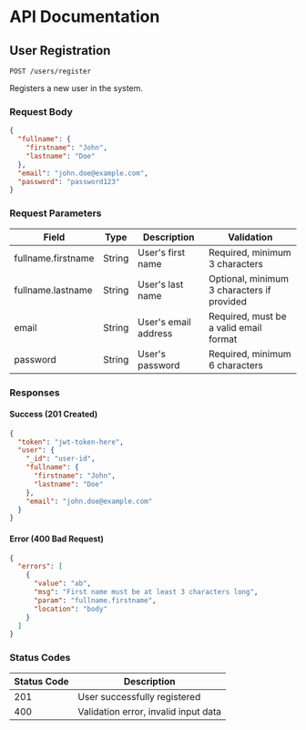 # API Documentation

## User Registration
`POST /users/register`

Registers a new user in the system.

### Request Body
```json
{
  "fullname": {
    "firstname": "John",
    "lastname": "Doe"
  },
  "email": "john.doe@example.com",
  "password": "password123"
}
```

### Request Parameters

| Field | Type | Description | Validation |
|-------|------|-------------|------------|
| fullname.firstname | String | User's first name | Required, minimum 3 characters |
| fullname.lastname | String | User's last name | Optional, minimum 3 characters if provided |
| email | String | User's email address | Required, must be a valid email format |
| password | String | User's password | Required, minimum 6 characters |

### Responses

#### Success (201 Created)
```json
{
  "token": "jwt-token-here",
  "user": {
    "_id": "user-id",
    "fullname": {
      "firstname": "John",
      "lastname": "Doe"
    },
    "email": "john.doe@example.com"
  }
}
```

#### Error (400 Bad Request)
```json
{
  "errors": [
    {
      "value": "ab",
      "msg": "First name must be at least 3 characters long",
      "param": "fullname.firstname",
      "location": "body"
    }
  ]
}
```

### Status Codes

| Status Code | Description |
|-------------|-------------|
| 201 | User successfully registered |
| 400 | Validation error, invalid input data | 